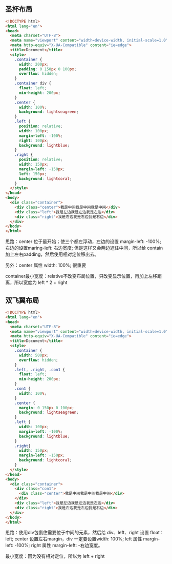 ## 圣杯布局
```html
<!DOCTYPE html>
<html lang="en">
<head>
  <meta charset="UTF-8">
  <meta name="viewport" content="width=device-width, initial-scale=1.0">
  <meta http-equiv="X-UA-Compatible" content="ie=edge">
  <title>Document</title>
  <style>
    .container {
      width: 200px;
      padding: 0 150px 0 100px;
      overflow: hidden;
    }
    .container div {
      float: left;
      min-height: 200px;
    }
    .center {
      width: 100%;
      background: lightseagreen;
    }
    .left {
      position: relative;
      width: 100px;
      margin-left: -100%;
      right: 100px;
      background: lightblue;
    }
    .right {
      position: relative;
      width: 150px;
      margin-left: -150px;
      left: 150px;
      background: lightcoral;
    }
  </style>
</head>
<body>
  <div class="container">
    <div class="center">我是中间我是中间我是中间</div>
    <div class="left">我是左边我是左边我是左边</div>
    <div class="right">我是右边我是右边我是右边</div>
  </div>
</body>
</html>
```

思路：center 位于最开始；使三个都左浮动，左边的设置 margin-left: -100%; 右边的设置maring-left: 右边宽度;
但是这样又会两边遮住中间，所以给 contain 加上左右padding，然后使用相对定位移出去。

另外：center 属性 width: 100%; 很重要

container最小宽度：relative不改变布局位置，只改变显示位置，再加上左移距离，所以宽度为 left * 2 + right

## 双飞翼布局

```html
<!DOCTYPE html>
<html lang="en">
<head>
  <meta charset="UTF-8">
  <meta name="viewport" content="width=device-width, initial-scale=1.0">
  <meta http-equiv="X-UA-Compatible" content="ie=edge">
  <title>Document</title>
  <style>
    .container {
      width: 500px;
      overflow: hidden;
    }
    .left, .right, .con1 {
      float: left;
      min-height: 200px;
    }
    .con1 {
      width: 100%;
    }
    .center {
      margin: 0 150px 0 100px;
      background: lightseagreen;
    }
    .left {
      width: 100px;
      margin-left: -100%;
      background: lightblue;
    }
    .right{
      width: 150px;
      margin-left: -150px;
      background: lightcoral;
    }
  </style>
</head>
<body>
  <div class="container">
    <div class="con1">
      <div class="center">我是中间我是中间我是中间</div>
    </div>
    <div class="left">我是左边我是左边我是左边</div>
    <div class="right">我是右边我是右边我是右边</div>
  </div>
</body>
</html>
```

思路：使用div包裹住需要位于中间的元素，然后给 div、left、right 设置 float：left; center 设置左右margin，div 一定要设置width: 100%; left 属性 margin-left: -100%; right 属性 margin-left: -右边宽度。

最小宽度：因为没有相对定位，所以为 left + right